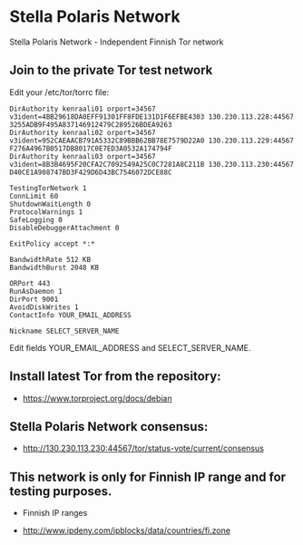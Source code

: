 # Stella Polaris Network
Stella Polaris Network - Independent Finnish Tor network

## Join to the private Tor test network

Edit your /etc/tor/torrc file:

```
DirAuthority kenraali01 orport=34567 v3ident=4BB29618DA0EFF91301FF8FDE131D1F6EFBE4303 130.230.113.228:44567 3255ADB9F495A837146912479C289526BDEA9263
DirAuthority kenraali02 orport=34567 v3ident=952CAEAACB791A5332C89BBB62BB78E7579D22A0 130.230.113.229:44567 F276A4967B0517DB8017C0E7ED3A0532A174794F
DirAuthority kenraali03 orport=34567 v3ident=8B3B4695F20CFA2C7092549A25C0C7281A8C211B 130.230.113.230:44567 D40CE1A908747BD3F429D6D43BC7546072DCE88C

TestingTorNetwork 1
ConnLimit 60
ShutdownWaitLength 0
ProtocolWarnings 1
SafeLogging 0
DisableDebuggerAttachment 0

ExitPolicy accept *:*

BandwidthRate 512 KB
BandwidthBurst 2048 KB

ORPort 443
RunAsDaemon 1
DirPort 9001
AvoidDiskWrites 1
ContactInfo YOUR_EMAIL_ADDRESS

Nickname SELECT_SERVER_NAME
```

Edit fields YOUR_EMAIL_ADDRESS and SELECT_SERVER_NAME.

## Install latest Tor from the repository:

* https://www.torproject.org/docs/debian

## Stella Polaris Network consensus:

* http://130.230.113.230:44567/tor/status-vote/current/consensus

## This network is only for Finnish IP range and for testing purposes.

* Finnish IP ranges

* http://www.ipdeny.com/ipblocks/data/countries/fi.zone
